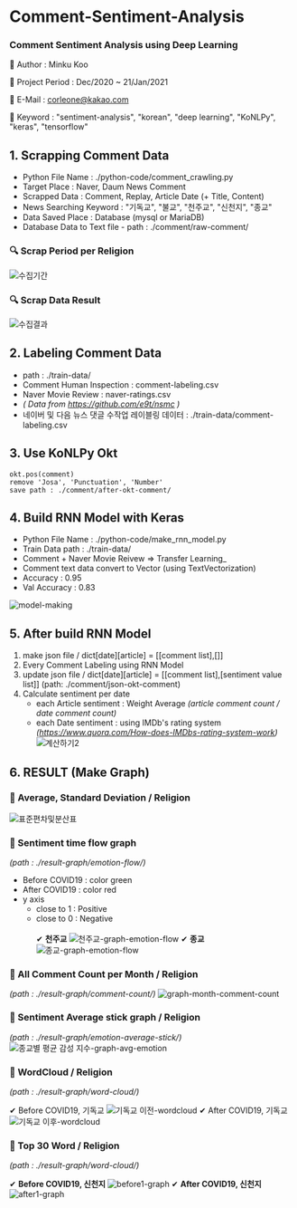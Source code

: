 # Comment-Sentiment-Analysis
### Comment Sentiment Analysis using Deep Learning


📌 Author : Minku Koo

📌 Project Period : Dec/2020 ~ 21/Jan/2021

📌 E-Mail : corleone@kakao.com

📌 Keyword : "sentiment-analysis", "korean", "deep learning", "KoNLPy", "keras", "tensorflow"


## 1. Scrapping Comment Data

- Python File Name : ./python-code/comment_crawling.py
- Target Place : Naver, Daum News Comment
- Scrapped Data : Comment, Replay, Article Date (+ Title, Content)
- News Searching Keyword : "기독교", "불교", "천주교", "신천지", "종교"
- Data Saved Place : Database (mysql or MariaDB)
- Database Data to Text file - path : ./comment/raw-comment/

### 🔍 Scrap Period per Religion ###
![수집기간](https://user-images.githubusercontent.com/25974226/105630853-add95300-5e8e-11eb-9e23-37addf3c6904.JPG)

### 🔍 Scrap Data Result ###
![수집결과](https://user-images.githubusercontent.com/25974226/105630851-aa45cc00-5e8e-11eb-9890-0e4e165ab8f5.JPG)


## 2. Labeling Comment Data

- path : ./train-data/
- Comment Human Inspection : comment-labeling.csv
- Naver Movie Review : naver-ratings.csv
- _( Data from https://github.com/e9t/nsmc )_
- 네이버 및 다음 뉴스 댓글 수작업 레이블링 데이터 :  ./train-data/comment-labeling.csv


## 3. Use KoNLPy Okt

```
okt.pos(comment)
remove 'Josa', 'Punctuation', 'Number'
save path : ./comment/after-okt-comment/
```


## 4. Build RNN Model with Keras

- Python File Name : ./python-code/make_rnn_model.py
- Train Data path : ./train-data/
- Comment + Naver Movie Reivew => Transfer Learning_
- Comment text data convert to Vector (using TextVectorization)
- Accuracy : 0.95
- Val Accuracy : 0.83

![model-making](https://user-images.githubusercontent.com/25974226/105630839-9d28dd00-5e8e-11eb-8067-4e23fca24768.JPG)


## 5. After build RNN Model

1) make json file / dict[date][article] = [[comment list],[]]
1) Every Comment Labeling using RNN Model
1) update json file / dict[date][article] = [[comment list],[sentiment value list]] (path: ./comment/json-okt-comment)
1) Calculate sentiment per date 
    + each Article sentiment : Weight Average _(article comment count / date comment count)_
    + each Date sentiment : using IMDb's rating system _(https://www.quora.com/How-does-IMDbs-rating-system-work)_
    ![계산하기2](https://user-images.githubusercontent.com/25974226/105633620-044d8e00-5e9d-11eb-92df-b4072a9d0ee2.JPG)


## 6. RESULT (Make Graph)

### 📍 Average, Standard Deviation / Religion ###
![표준편차및분산표](https://user-images.githubusercontent.com/25974226/105630857-b3cf3400-5e8e-11eb-9439-81028d316b63.JPG)

### 📍 Sentiment time flow graph  ###
*(path : ./result-graph/emotion-flow/)*


   - Before COVID19 : color green
   - After COVID19 : color red
   - y axis
       + close to 1 : Positive
       + close to 0 : Negative
    <br><br>
   ✔ **천주교**
     ![천주교-graph-emotion-flow](https://user-images.githubusercontent.com/25974226/105630885-e11be200-5e8e-11eb-8b03-94246ee73ca0.png)
   ✔ **종교**
     ![종교-graph-emotion-flow](https://user-images.githubusercontent.com/25974226/105630878-d82b1080-5e8e-11eb-8941-1b89254813a7.png)
   
### 📍 All Comment Count per Month / Religion   ###
*(path : ./result-graph/comment-count/)*
![graph-month-comment-count](https://user-images.githubusercontent.com/25974226/105630892-e8db8680-5e8e-11eb-95f6-d35c6ebe7128.png)

### 📍 Sentiment Average stick graph / Religion   ###
*(path : ./result-graph/emotion-average-stick/)*
![종교별 평균 감성 지수-graph-avg-emotion](https://user-images.githubusercontent.com/25974226/105630900-f264ee80-5e8e-11eb-88d5-fab987e80766.png)


### 📍 WordCloud / Religion  ###
*(path : ./result-graph/word-cloud/)*


   ✔ Before COVID19, 기독교
     ![기독교 이전-wordcloud](https://user-images.githubusercontent.com/25974226/105630935-19232500-5e8f-11eb-8f73-45b7342d06b0.png)
   ✔ After COVID19, 기독교
     ![기독교 이후-wordcloud](https://user-images.githubusercontent.com/25974226/105630939-1a545200-5e8f-11eb-82fa-c1d5dca13034.png)

### 📍 Top 30 Word / Religion  ###
*(path : ./result-graph/word-cloud/)*


   ✔ __Before COVID19, 신천지__
     ![before1-graph](https://user-images.githubusercontent.com/25974226/105630930-1294ad80-5e8f-11eb-810f-24a8741f4513.png)
   ✔ __After COVID19, 신천지__
     ![after1-graph](https://user-images.githubusercontent.com/25974226/105630911-fe50b080-5e8e-11eb-90bb-29e8fd9cfb16.png)
    




